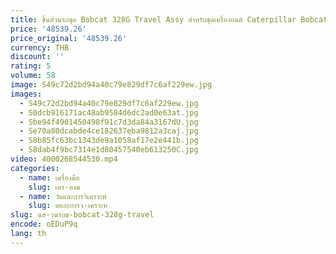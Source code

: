 ```yaml
---
title: ชิ้นส่วนรถขุด Bobcat 328G Travel Assy สําหรับชุดเครื่องยนต์ Caterpillar Bobcat 328G
price: '48539.26'
price_original: '48539.26'
currency: THB
discount: ''
rating: 5
volume: 58
image: S49c72d2bd94a40c79e829df7c6af229ew.jpg
images:
  - S49c72d2bd94a40c79e829df7c6af229ew.jpg
  - S0dcb916171ac48ab9584d6dc2ad0e63at.jpg
  - Sbe94f4901450498f91c7d3da84a3167dU.jpg
  - Se70a80dcabde4ce182637eba9812a3caj.jpg
  - S8b85fc63bc1343de9a1058af17e2e441b.jpg
  - S8dab4f9bc7314e1d80457540eb613250C.jpg
video: 4000268544530.mp4
categories:
  - name: เครื่องมือ
    slug: เคร-องม
  - name: วัดและการวิเคราะห์
    slug: ดและการว-เคราะห
slug: นส-วนรถข-bobcat-328g-travel
encode: oEDuP9q
lang: th
---
```

  